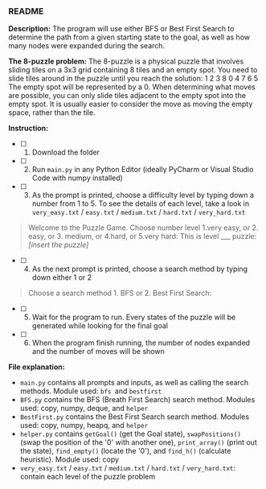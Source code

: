 ### **README**

**Description:**
The program will use either BFS or Best First Search to determine the path from a given starting state to the goal, as well as how many nodes were expanded during the search.

**The 8-puzzle problem:**
The 8-puzzle is a physical puzzle that involves sliding tiles on a 3x3 grid containing 8 tiles
and an empty spot. You need to slide tiles around in the puzzle until you reach the solution:
1 2 3
8 0 4
7 6 5
The empty spot will be represented by a 0. When determining what moves are possible, you can
only slide tiles adjacent to the empty spot into the empty spot. It is usually easier to consider the
move as moving the empty space, rather than the tile. 

**Instruction:**
- [ ] 1. Download the folder
- [ ] 2. Run `main.py` in any Python Editor (ideally PyCharm or Visual Studio Code with numpy installed)
- [ ] 3. As the prompt is printed, choose a difficulty level by typing down a number from 1 to 5. To see the details of each level, take a look in `very_easy.txt` / `easy.txt` / `medium.txt` / `hard.txt` / `very_hard.txt`
> Welcome to the Puzzle Game. Choose number level 1.very easy, or 2. easy, or 3. medium, or 4.hard, or 5.very hard:
> This is level ___ puzzle: _[insert the puzzle]_
- [ ] 4. As the next prompt is printed, choose a search method by typing down either 1 or 2
> Choose a search method 1. BFS or 2. Best First Search:
- [ ] 5. Wait for the program to run. Every states of the puzzle will be generated while looking for the final goal
- [ ] 6. When the program finish running, the number of nodes expanded and the number of moves will be shown

**File explanation:**
- `main.py` contains all prompts and inputs, as well as calling the search methods. Module used: `bfs `and `bestfirst`
- `BFS.py` contains the BFS (Breath First Search) search method. Modules used: copy, numpy, deque, and `helper`
- `BestFirst.py` contains the Best First Search search method. Modules used: copy, numpy, heapq, and `helper`
- `helper.py` contains `getGoal()` (get the Goal state), `swapPositions()` (swap the position of the '0' with another one), `print_array()` (print out the state), `find_empty()` (locate the '0'), and `find_h()` (calculate heuristic). Module used: copy
- `very_easy.txt` / `easy.txt` / `medium.txt` / `hard.txt` / `very_hard.txt`: contain each level of the puzzle problem
